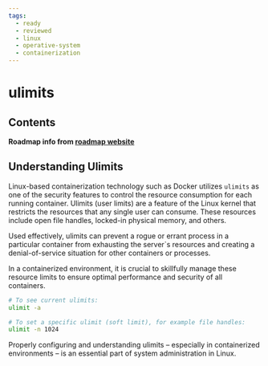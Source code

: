 ```yaml
---
tags:
  - ready
  - reviewed
  - linux
  - operative-system
  - containerization
---
```


# ulimits

## Contents

__Roadmap info from [roadmap website](https://roadmap.sh/linux/containerization/ulimits)__

## Understanding Ulimits

Linux-based containerization technology such as Docker utilizes `ulimits` as one of the security features to control the resource consumption for each running container. Ulimits (user limits) are a feature of the Linux kernel that restricts the resources that any single user can consume. These resources include open file handles, locked-in physical memory, and others.

Used effectively, ulimits can prevent a rogue or errant process in a particular container from exhausting the server`s resources and creating a denial-of-service situation for other containers or processes.

In a containerized environment, it is crucial to skillfully manage these resource limits to ensure optimal performance and security of all containers.


```bash
# To see current ulimits:
ulimit -a

# To set a specific ulimit (soft limit), for example file handles:
ulimit -n 1024

```

Properly configuring and understanding ulimits – especially in containerized environments – is an essential part of system administration in Linux.
